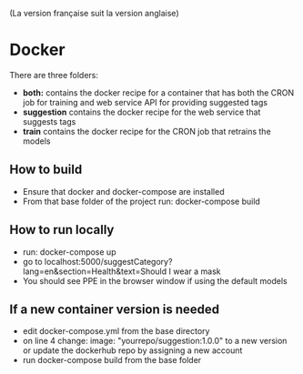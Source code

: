 (La version française suit la version anglaise)

# Docker

There are three folders:
- **both:** contains the docker recipe for a container that has both the CRON job for training and web service API for providing suggested tags
- **suggestion** contains the docker recipe for the web service that suggests tags
- **train** contains the docker recipe for the CRON job that retrains the models

## How to build 
- Ensure that docker and docker-compose are installed
- From that base folder of the project run: docker-compose build

## How to run locally
- run: docker-compose up
- go to localhost:5000/suggestCategory?lang=en&section=Health&text=Should I wear a mask
- You should see PPE in the browser window if using the default models

## If a new container version is needed
- edit docker-compose.yml from the base directory
- on line 4 change: image: "yourrepo/suggestion:1.0.0" to a new version or update the dockerhub repo by assigning a new account
- run docker-compose build from the base folder


